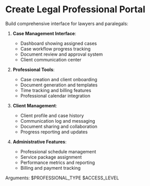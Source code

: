 # Create Legal Professional Portal

Build comprehensive interface for lawyers and paralegals:

1. **Case Management Interface**:
   - Dashboard showing assigned cases
   - Case workflow progress tracking
   - Document review and approval system
   - Client communication center

2. **Professional Tools**:
   - Case creation and client onboarding
   - Document generation and templates
   - Time tracking and billing features
   - Professional calendar integration

3. **Client Management**:
   - Client profile and case history
   - Communication log and messaging
   - Document sharing and collaboration
   - Progress reporting and updates

4. **Administrative Features**:
   - Professional schedule management
   - Service package assignment
   - Performance metrics and reporting
   - Billing and payment tracking

Arguments: $PROFESSIONAL_TYPE $ACCESS_LEVEL
